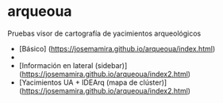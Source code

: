 # arqueoua
Pruebas visor de cartografía de yacimientos arqueológicos

- [Básico] (https://josemamira.github.io/arqueoua/index.html)
- [Iconos vectoriales (SVG)]: (https://josemamira.github.io/arqueoua/index2.html)
- [Información en lateral (sidebar)] (https://josemamira.github.io/arqueoua/index2.html)
- [Yacimientos UA + IDEArq (mapa de clúster)] (https://josemamira.github.io/arqueoua/index2.html)
